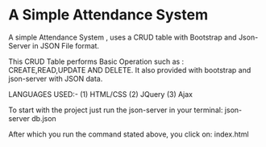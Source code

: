 # A Simple Attendance System
A simple Attendance System , uses a CRUD table with Bootstrap and Json-Server in JSON File format.

This CRUD Table performs Basic Operation such as : CREATE,READ,UPDATE AND DELETE. It also provided with bootstrap and json-server with JSON data.

LANGUAGES USED:-
(1) HTML/CSS   (2) JQuery  (3) Ajax

To start with the project just run the json-server in your terminal:
json-server db.json

After which you run the command stated above, you click on:
index.html
